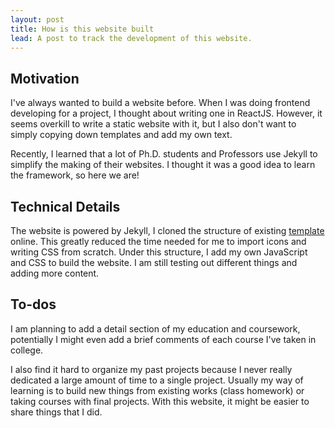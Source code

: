 ```yaml
---
layout: post
title: How is this website built
lead: A post to track the development of this website.
---
```


## Motivation
I've always wanted to build a website before. When I was doing frontend developing
for a project, I thought about writing one in <abbr>ReactJS</abbr>. However, it
seems overkill to write a static website with it, but I also don't want to simply
copying down templates and add my own text. 

Recently, I learned that a lot of Ph.D. students and Professors use Jekyll to
simplify the making of their websites. I thought it was a good idea to learn
the framework, so here we are!

## Technical Details
The website is powered by Jekyll, I cloned the structure of existing [template](https://cvless.netlify.app/)
online. This greatly reduced the time needed for me to import icons and writing
CSS from scratch. Under this structure, I add my own JavaScript and CSS to
build the website. I am still testing out different things and adding more content.


## To-dos
I am planning to add a detail section of my education and coursework, potentially
I might even add a brief comments of each course I've taken in college.

I also find it hard to organize my past projects because I never really dedicated
a large amount of time to a single project. Usually my way of learning is to
build new things from existing works (class homework) or taking courses with
final projects. With this website, it might be easier to share things that I did.

<!-- ## Roadmaps -->
